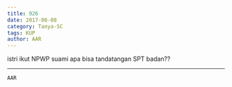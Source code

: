 ```yaml
---
title: 926
date: 2017-06-08
category: Tanya-SC
tags: KUP
author: AAR
---
```


istri ikut NPWP suami apa bisa tandatangan SPT badan??

---



`AAR`
